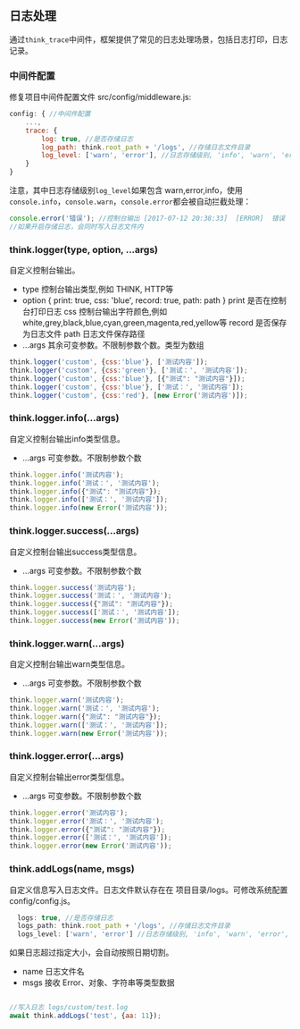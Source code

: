 ## 日志处理

通过`think_trace`中间件，框架提供了常见的日志处理场景，包括日志打印，日志记录。

### 中间件配置

修复项目中间件配置文件 src/config/middleware.js:

```js
config: { //中间件配置
    ...,
    trace: {
        log: true, //是否存储日志
        log_path: think.root_path + '/logs', //存储日志文件目录
        log_level: ['warn', 'error'], //日志存储级别, 'info', 'warn', 'error', 'success'
    }
}
```
注意，其中日志存储级别`log_level`如果包含 warn,error,info，使用`console.info`，`console.warn`，`console.error`都会被自动拦截处理：

```js
console.error('错误'); //控制台输出 [2017-07-12 20:38:33]  [ERROR]  错误
//如果开启存储日志，会同时写入日志文件内
```

### think.logger(type, option, ...args)

自定义控制台输出。

* type 控制台输出类型,例如 THINK, HTTP等
* option { print: true, css: 'blue', record: true, path: path } 
    print 是否在控制台打印日志
    css 控制台输出字符颜色,例如 white,grey,black,blue,cyan,green,magenta,red,yellow等
    record 是否保存为日志文件
    path 日志文件保存路径
* ...args 其余可变参数。不限制参数个数。类型为数组

```js
think.logger('custom', {css:'blue'}, ['测试内容']);
think.logger('custom', {css:'green'}, ['测试：', '测试内容']);
think.logger('custom', {css:'blue'}, [{"测试": "测试内容"}]);
think.logger('custom', {css:'blue'}, ['测试：', '测试内容']);
think.logger('custom', {css:'red'}, [new Error('测试内容')]);
```

### think.logger.info(...args)

自定义控制台输出info类型信息。

* ...args 可变参数。不限制参数个数

```js
think.logger.info('测试内容');
think.logger.info('测试：', '测试内容');
think.logger.info({"测试": "测试内容"});
think.logger.info(['测试：', '测试内容']);
think.logger.info(new Error('测试内容'));
```
### think.logger.success(...args)

自定义控制台输出success类型信息。

* ...args 可变参数。不限制参数个数

```js
think.logger.success('测试内容');
think.logger.success('测试：', '测试内容');
think.logger.success({"测试": "测试内容"});
think.logger.success(['测试：', '测试内容']);
think.logger.success(new Error('测试内容'));
```
### think.logger.warn(...args)

自定义控制台输出warn类型信息。

* ...args 可变参数。不限制参数个数

```js
think.logger.warn('测试内容');
think.logger.warn('测试：', '测试内容');
think.logger.warn({"测试": "测试内容"});
think.logger.warn(['测试：', '测试内容']);
think.logger.warn(new Error('测试内容'));
```
### think.logger.error(...args)

自定义控制台输出error类型信息。

* ...args 可变参数。不限制参数个数

```js
think.logger.error('测试内容');
think.logger.error('测试：', '测试内容');
think.logger.error({"测试": "测试内容"});
think.logger.error(['测试：', '测试内容']);
think.logger.error(new Error('测试内容'));
```

### think.addLogs(name, msgs)

自定义信息写入日志文件。日志文件默认存在在 项目目录/logs。可修改系统配置 config/config.js。

```js
  logs: true, //是否存储日志
  logs_path: think.root_path + '/logs', //存储日志文件目录
  logs_level: ['warn', 'error'] //日志存储级别, 'info', 'warn', 'error', 'success' or custom type
```

如果日志超过指定大小，会自动按照日期切割。

* name 日志文件名
* msgs 接收 Error、对象、字符串等类型数据

```js

//写入日志 logs/custom/test.log
await think.addLogs('test', {aa: 11});
```